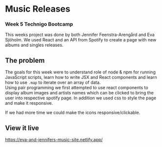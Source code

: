 # Music Releases
### Week 5 Technigo Bootcamp
This weeks project was done by both Jennifer Feenstra-Arengård and Eva Sjöholm. We used React and an API from Spotify to create a page with new albums and singles releases. 

## The problem
The goals for this week were to understand role of node & npm for running JavaScript scripts, learn how to write JSX and React components and learn how to use `.map` to iterate over an array of data. <br>
Using pair programming we first attempted to use react components to display album images and artists names which can be clicked to bring the user into respective spotify page. In addition we used css to style the page and make it responsive. 

 If we had more time we could make the icons responsive/clickable.

## View it live
https://eva-and-jennifers-music-site.netlify.app/


